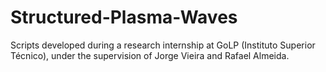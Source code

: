 # Structured-Plasma-Waves
Scripts developed during a research internship at GoLP (Instituto Superior Técnico), under the supervision of Jorge Vieira and Rafael Almeida.
